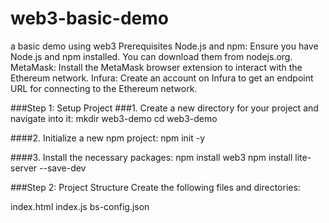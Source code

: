 # web3-basic-demo
a basic demo using web3
Prerequisites
Node.js and npm: Ensure you have Node.js and npm installed. You can download them from nodejs.org.
MetaMask: Install the MetaMask browser extension to interact with the Ethereum network.
Infura: Create an account on Infura to get an endpoint URL for connecting to the Ethereum network.

###Step 1: Setup Project
###1. Create a new directory for your project and navigate into it:
mkdir web3-demo
cd web3-demo

####2. Initialize a new npm project:
npm init -y

####3. Install the necessary packages:
npm install web3
npm install lite-server --save-dev

###Step 2: Project Structure
Create the following files and directories:

index.html
index.js
bs-config.json
